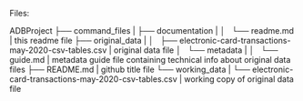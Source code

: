 Files:

ADBProject
├── command_files                                             |
├── documentation                                             |
│   └── readme.md                                             | this readme file
├── original_data                                             |
│   ├── electronic-card-transactions-may-2020-csv-tables.csv  | original data file
│   └── metadata                                              |
│       └── guide.md                                          | metadata guide file containing technical info about original data files
├── README.md                                                 | github title file
└── working_data                                              |
    └── electronic-card-transactions-may-2020-csv-tables.csv  | working copy of original data file
